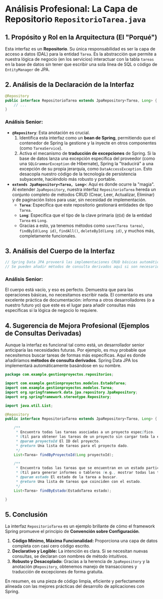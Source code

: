 # **Análisis Profesional: La Capa de Repositorio `RepositorioTarea.java`**

## **1. Propósito y Rol en la Arquitectura (El "Porqué")**

Esta interfaz es un **Repositorio**. Su única responsabilidad es ser la capa de acceso a datos (DAL) para la entidad `Tarea`. Es la abstracción que permite a nuestra lógica de negocio (en los servicios) interactuar con la tabla `tareas` en la base de datos sin tener que escribir una sola línea de SQL o código de `EntityManager` de JPA.

## **2. Análisis de la Declaración de la Interfaz**

```java
@Repository
public interface RepositorioTarea extends JpaRepository<Tarea, Long> {
    // ...
}

```

### **Análisis Senior:**

- **`@Repository`**: Esta anotación es crucial.
    1. Identifica esta interfaz como un **bean de Spring**, permitiendo que el contenedor de Spring la gestione y la inyecte en otros componentes (como `TareaService`).
    2. Activa el mecanismo de **traducción de excepciones** de Spring. Si la base de datos lanza una excepción específica del proveedor (como una `SQLGrammarException` de Hibernate), Spring la "traducirá" a una excepción de su propia jerarquía, como `DataAccessException`. Esto desacopla nuestro código de la tecnología de persistencia subyacente, haciéndolo más robusto y portable.
- **`extends JpaRepository<Tarea, Long>`**: Aquí es donde ocurre la "magia". Al extender `JpaRepository`, nuestra interfaz `RepositorioTarea` hereda un conjunto completo de métodos CRUD (Crear, Leer, Actualizar, Eliminar) y de paginación listos para usar, sin necesidad de implementación.
    - **`Tarea`**: Especifica que este repositorio gestionará entidades de tipo `Tarea`.
    - **`Long`**: Especifica que el tipo de la clave primaria (`@Id`) de la entidad `Tarea` es `Long`.
    - Gracias a esto, ya tenemos métodos como `save(Tarea tarea)`, `findById(Long id)`, `findAll()`, `deleteById(Long id)`, y muchos más, completamente funcionales.

## **3. Análisis del Cuerpo de la Interfaz**

```java
// Spring Data JPA proveerá las implementaciones CRUD básicas automáticamente.
// Se pueden añadir métodos de consulta derivados aquí si son necesarios.

```

### **Análisis Senior:**

El cuerpo está vacío, y eso es perfecto. Demuestra que para las operaciones básicas, no necesitamos escribir nada. El comentario es una excelente práctica de documentación: informa a otros desarrolladores (o a nuestro futuro yo) que este es el lugar para añadir consultas más específicas si la lógica de negocio lo requiere.

## **4. Sugerencia de Mejora Profesional (Ejemplos de Consultas Derivadas)**

Aunque la interfaz es funcional tal como está, un desarrollador senior anticiparía las necesidades futuras. Por ejemplo, es muy probable que necesitemos buscar tareas de formas más específicas. Aquí es donde añadiríamos **métodos de consulta derivados**. Spring Data JPA los implementará automáticamente basándose en su nombre.

```java
package com.example.gestionproyectos.repositorios;

import com.example.gestionproyectos.modelos.EstadoTarea;
import com.example.gestionproyectos.modelos.Tarea;
import org.springframework.data.jpa.repository.JpaRepository;
import org.springframework.stereotype.Repository;

import java.util.List;

@Repository
public interface RepositorioTarea extends JpaRepository<Tarea, Long> {

    /**
     * Encuentra todas las tareas asociadas a un proyecto específico.
     * Útil para obtener las tareas de un proyecto sin cargar toda la entidad Proyecto.
     * @param proyectoId El ID del proyecto.
     * @return Una lista de tareas para el proyecto dado.
     */
    List<Tarea> findByProyectoId(Long proyectoId);

    /**
     * Encuentra todas las tareas que se encuentran en un estado particular.
     * Útil para generar informes o tableros (e.g., mostrar todas las tareas pendientes).
     * @param estado El estado de la tarea a buscar.
     * @return Una lista de tareas que coinciden con el estado.
     */
    List<Tarea> findByEstado(EstadoTarea estado);

}

```

## **5. Conclusión**

La interfaz `RepositorioTarea` es un ejemplo brillante de cómo el framework Spring promueve el principio de **Convención sobre Configuración**.

1. **Código Mínimo, Máxima Funcionalidad:** Proporciona una capa de datos completa con casi cero código escrito.
2. **Declarativo y Legible:** La intención es clara. Si se necesitan nuevas consultas, se declaran con nombres de método intuitivos.
3. **Robusto y Desacoplado:** Gracias a la herencia de `JpaRepository` y la anotación `@Repository`, obtenemos manejo de transacciones y traducción de excepciones de forma gratuita.

En resumen, es una pieza de código limpia, eficiente y perfectamente alineada con las mejores prácticas del desarrollo de aplicaciones con Spring.